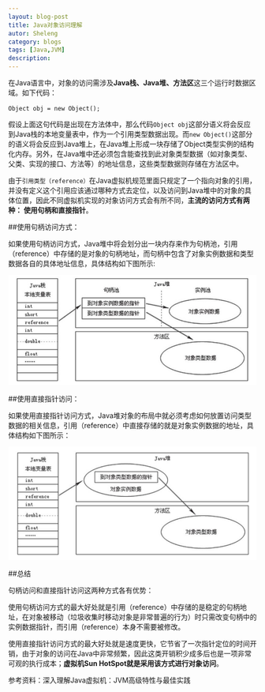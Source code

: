 ```yaml
---
layout: blog-post
title: Java对象访问理解
autor: Sheleng
category: blogs
tags: [Java,JVM]
description: 
---
```


在Java语言中，对象的访问需涉及**Java栈、Java堆、方法区**这三个运行时数据区域。如下代码：

	Object obj = new Object();

假设上面这句代码是出现在方法体中，那么代码`Object obj`这部分语义将会反应到Java栈的本地变量表中，作为一个引用类型数据出现。而`new Object()`这部分的语义将会反应到Java堆上，在Java堆上形成一块存储了Object类型实例的结构化内存。另外，在Java堆中还必须包含能查找到此对象类型数据（如对象类型、父类、实现的接口、方法等）的地址信息，这些类型数据则存储在方法区中。

由于`引用类型（reference）`在Java虚拟机规范里面只规定了一个指向对象的引用，并没有定义这个引用应该通过哪种方式去定位，以及访问到Java堆中的对象的具体位置，因此不同虚拟机实现的对象访问方式会有所不同，**主流的访问方式有两种： 使用句柄和直接指针**。

##使用句柄访问方式：

如果使用句柄访问方式，Java堆中将会划分出一块内存来作为句柄池，引用（reference）中存储的是对象的句柄地址，而句柄中包含了对象实例数据和类型数据各自的具体地址信息，具体结构如下图所示:

![](/public/images/posts/blogs/2015-03-11-java-object-access/handle-access-object.png)

##使用直接指针访问：

如果使用直接指针访问方式，Java堆对象的布局中就必须考虑如何放置访问类型数据的相关信息，引用（reference）中直接存储的就是对象实例数据的地址，具体结构如下图所示：

![](/public/images/posts/blogs/2015-03-11-java-object-access/direct-pointer-access-object.png)

##总结


句柄访问和直接指针访问这两种方式各有优势：

使用句柄访问方式的最大好处就是引用（reference）中存储的是稳定的句柄地址，在对象被移动（垃圾收集时移动对象是非常普遍的行为）时只需改变句柄中的实例数据指针，而引用（reference）本身不需要被修改。

使用直接指针访问方式的最大好处就是速度更快，它节省了一次指针定位的时间开销，由于对象的访问在Java中非常频繁，因此这类开销积少成多后也是一项非常可观的执行成本；**虚拟机Sun HotSpot就是采用该方式进行对象访问**。

参考资料：深入理解Java虚拟机：JVM高级特性与最佳实践
